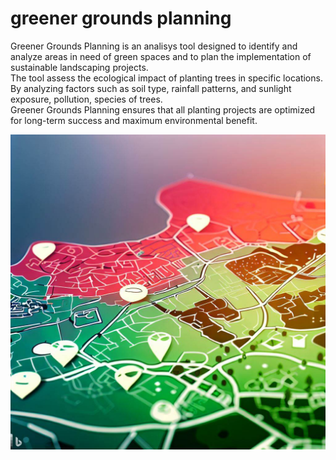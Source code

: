 # greener grounds planning

Greener Grounds Planning is an analisys tool designed to identify and analyze areas in need of green spaces and to plan the implementation of sustainable landscaping projects.<br/>
The tool assess the ecological impact of planting trees in specific locations.<br/>By analyzing factors such as soil type, rainfall patterns, and sunlight exposure, pollution, species of trees.<br/> 
Greener Grounds Planning ensures that all planting projects are optimized for long-term success and maximum environmental benefit.

![](images/OIG.jpeg)

